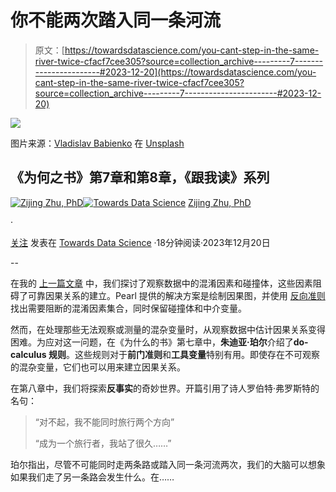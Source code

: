 # 你不能两次踏入同一条河流

> 原文：[https://towardsdatascience.com/you-cant-step-in-the-same-river-twice-cfacf7cee305?source=collection_archive---------7-----------------------#2023-12-20](https://towardsdatascience.com/you-cant-step-in-the-same-river-twice-cfacf7cee305?source=collection_archive---------7-----------------------#2023-12-20)

![](../Images/5a6342f9f1812f624416fcc0889cb8bd.png)

图片来源：[Vladislav Babienko](https://unsplash.com/@garri?utm_source=medium&utm_medium=referral) 在 [Unsplash](https://unsplash.com/?utm_source=medium&utm_medium=referral)

## 《为何之书》第7章和第8章，《跟我读》系列

[](https://zzhu17.medium.com/?source=post_page-----cfacf7cee305--------------------------------)[![Zijing Zhu, PhD](../Images/436b22e28798b87261c4814a7e2b20e3.png)](https://zzhu17.medium.com/?source=post_page-----cfacf7cee305--------------------------------)[](https://towardsdatascience.com/?source=post_page-----cfacf7cee305--------------------------------)[![Towards Data Science](../Images/a6ff2676ffcc0c7aad8aaf1d79379785.png)](https://towardsdatascience.com/?source=post_page-----cfacf7cee305--------------------------------) [Zijing Zhu, PhD](https://zzhu17.medium.com/?source=post_page-----cfacf7cee305--------------------------------)

·

[关注](https://medium.com/m/signin?actionUrl=https%3A%2F%2Fmedium.com%2F_%2Fsubscribe%2Fuser%2F7d83c09fb5d4&operation=register&redirect=https%3A%2F%2Ftowardsdatascience.com%2Fyou-cant-step-in-the-same-river-twice-cfacf7cee305&user=Zijing+Zhu%2C+PhD&userId=7d83c09fb5d4&source=post_page-7d83c09fb5d4----cfacf7cee305---------------------post_header-----------) 发表在 [Towards Data Science](https://towardsdatascience.com/?source=post_page-----cfacf7cee305--------------------------------) ·18分钟阅读·2023年12月20日[](https://medium.com/m/signin?actionUrl=https%3A%2F%2Fmedium.com%2F_%2Fvote%2Ftowards-data-science%2Fcfacf7cee305&operation=register&redirect=https%3A%2F%2Ftowardsdatascience.com%2Fyou-cant-step-in-the-same-river-twice-cfacf7cee305&user=Zijing+Zhu%2C+PhD&userId=7d83c09fb5d4&source=-----cfacf7cee305---------------------clap_footer-----------)

--

[](https://medium.com/m/signin?actionUrl=https%3A%2F%2Fmedium.com%2F_%2Fbookmark%2Fp%2Fcfacf7cee305&operation=register&redirect=https%3A%2F%2Ftowardsdatascience.com%2Fyou-cant-step-in-the-same-river-twice-cfacf7cee305&source=-----cfacf7cee305---------------------bookmark_footer-----------)

在我的 [上一篇文章](https://zzhu17.medium.com/list/causality-book-club-def5f1fd00fe) 中，我们探讨了观察数据中的混淆因素和碰撞体，这些因素阻碍了可靠因果关系的建立。Pearl 提供的解决方案是绘制因果图，并使用 [反向准则](https://medium.com/towards-data-science/causal-diagram-confronting-the-achilles-heel-in-observational-data-a69cdb1c4818) 找出需要阻断的混淆因素集合，同时保留碰撞体和中介变量。

然而，在处理那些无法观察或测量的混杂变量时，从观察数据中估计因果关系变得困难。为应对这一问题，在《为什么的书》第七章中，**朱迪亚·珀尔**介绍了**do-calculus 规则**。这些规则对于**前门准则**和**工具变量**特别有用。即使存在不可观察的混杂变量，它们也可以用来建立因果关系。

在第八章中，我们将探索**反事实**的奇妙世界。开篇引用了诗人罗伯特·弗罗斯特的名句：

> “对不起，我不能同时旅行两个方向”
> 
> “成为一个旅行者，我站了很久……”

珀尔指出，尽管不可能同时走两条路或踏入同一条河流两次，我们的大脑可以想象如果我们走了另一条路会发生什么。在……
